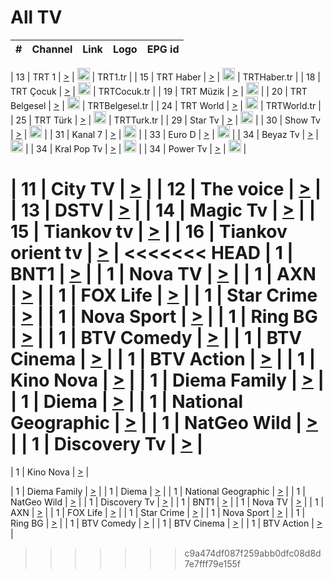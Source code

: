 <h1>All TV</h1>

| #   | Channel        | Link  | Logo | EPG id |
|:---:|:--------------:|:-----:|:----:|:------:|

| 13  | TRT 1            | [>](https://tv-trt1.medya.trt.com.tr/master.m3u8) | <img height="20" src="https://i.imgur.com/j786OLG.png"/> | TRT1.tr |
| 15  | TRT Haber        | [>](https://tv-trthaber.medya.trt.com.tr/master.m3u8) | <img height="20" src="https://i.imgur.com/OVfo8Ab.png"/> | TRTHaber.tr |
| 18  | TRT Çocuk        | [>](https://tv-trtcocuk.medya.trt.com.tr/master.m3u8) | <img height="20" src="https://i.imgur.com/QLFmD6d.png"/> | TRTCocuk.tr |
| 19  | TRT Müzik        | [>](https://tv-trtmuzik.medya.trt.com.tr/master.m3u8) | <img height="20" src="https://i.imgur.com/fIVFCEd.png"/> |
| 20  | TRT Belgesel     | [>](https://tv-trtbelgesel.medya.trt.com.tr/master.m3u8) | <img height="20" src="https://i.imgur.com/MGO87pe.png"/> | TRTBelgesel.tr |
| 24  | TRT World        | [>](https://tv-trtworld.medya.trt.com.tr/master.m3u8) | <img height="20" src="https://i.imgur.com/JEA2xpv.png"/> | TRTWorld.tr |
| 25  | TRT Türk         | [>](https://tv-trtturk.medya.trt.com.tr/master.m3u8) | <img height="20" src="https://i.imgur.com/OSTOQNw.png"/> | TRTTurk.tr |
| 29  | Star Tv   | [>](https://dogus-live.daioncdn.net/startv/startv_360p.m3u8) | <img height="20" src="https://i.imgur.com/IebUZx1.png"/> |
| 30  | Show Tv     | [>](https://ciner-live.daioncdn.net/showtv/showtv.m3u8) | <img height="20" src="https://i.imgur.com/IebUZx1.png"/> |
| 31  | Kanal 7     | [>](https://kanal7-live.daioncdn.net/kanal7/kanal7.m3u8) | <img height="20" src="https://i.imgur.com/IebUZx1.png"/> |
| 33  | Euro D    | [>](https://www.youtube.com/user/KanalD/live) | <img height="20" src="https://i.imgur.com/IebUZx1.png"/> |
| 34  | Beyaz Tv     | [>](https://beyaztv-live.daioncdn.net/beyaztv/beyaztv.m3u8) | <img height="20" src="https://i.imgur.com/IebUZx1.png"/> |
| 34  | Kral Pop Tv     | [>](https://www.youtube.com/watch?v=GuFTuKoXepw) | <img height="20" src="https://i.imgur.com/IebUZx1.png"/> |
| 34  | Power Tv     | [>](https://livetv.powerapp.com.tr/powerTV/powerhd.smil/chunklist.m3u8) | <img height="20" src="https://i.imgur.com/IebUZx1.png"/> |


| 11  | City TV | [>](https://tv.city.bg/play/tshls/citytv/index.m3u8) |
| 12  | The voice | [>](https://bss1.neterra.tv/thevoice/thevoice.m3u8) |
| 13  | DSTV | [>](http://46.249.95.140:8081/hls/data.m3u8) |
| 14  | Magic Tv | [>](https://bss1.neterra.tv/magictv/magictv.m3u8) |
| 15  | Tiankov tv | [>](https://streamer103.neterra.tv/tiankov-folk/live.m3u8) |
| 16  | Tiankov orient tv | [>](https://streamer103.neterra.tv/tiankov-orient/live.m3u8) |
<<<<<<< HEAD
| 1 | BNT1 | [>](https://ymkaya.xyz:36351/tv/bnt1/playlist.m3u8?wmsAuthSign=c2VydmVyX3RpbWU9MS82LzIwMjUgMzowMDoxNCBBTSZoYXNoX3ZhbHVlPXVYTFJITUM0OEhIVWpZOWVmcFhsNEE9PSZ2YWxpZG1pbnV0ZXM9NjA=) |
| 1 | Nova TV | [>](https://ymkaya.xyz:36351/tv/novatv/playlist.m3u8?wmsAuthSign=c2VydmVyX3RpbWU9MS82LzIwMjUgMzowMDoyNCBBTSZoYXNoX3ZhbHVlPTRzU0JnQStkRnc4ZDYwSHF4SEZqU2c9PSZ2YWxpZG1pbnV0ZXM9NjA=) |
| 1 | AXN | [>](https://ymkaya.xyz:36351/tv/axn/playlist.m3u8?wmsAuthSign=c2VydmVyX3RpbWU9MS82LzIwMjUgMzowMDozNiBBTSZoYXNoX3ZhbHVlPWpxdXNzUXJ5WWdYREZwMUQ3NjhLMnc9PSZ2YWxpZG1pbnV0ZXM9NjA=) |
| 1 | FOX Life | [>](https://ymkaya.xyz:36351/tv/foxlife/playlist.m3u8?wmsAuthSign=c2VydmVyX3RpbWU9MS82LzIwMjUgMzowMDo0NiBBTSZoYXNoX3ZhbHVlPXZuNWYwbm1uN0piSm4zVkUwZXQ2T1E9PSZ2YWxpZG1pbnV0ZXM9NjA=) |
| 1 | Star Crime | [>](https://ymkaya.xyz:36351/tv/foxcrime/playlist.m3u8?wmsAuthSign=c2VydmVyX3RpbWU9MS82LzIwMjUgMzowMDo1NiBBTSZoYXNoX3ZhbHVlPUhJLzhsclJQOE5EQkt2MStQRVpGZEE9PSZ2YWxpZG1pbnV0ZXM9NjA=) |
| 1 | Nova Sport | [>](https://ymkaya.xyz:36351/tv/novasport/playlist.m3u8?wmsAuthSign=c2VydmVyX3RpbWU9MS82LzIwMjUgMzowMTowOCBBTSZoYXNoX3ZhbHVlPTh4M0VxcmNrdkhrMEJpY1dpSG9kamc9PSZ2YWxpZG1pbnV0ZXM9NjA=) |
| 1 | Ring BG | [>](https://ymkaya.xyz:36351/tv/ringbg/playlist.m3u8?wmsAuthSign=c2VydmVyX3RpbWU9MS82LzIwMjUgMzowMToxOSBBTSZoYXNoX3ZhbHVlPXlKd1ByY1NwWFM3cGNKVmhLRzhsUXc9PSZ2YWxpZG1pbnV0ZXM9NjA=) |
| 1 | BTV Comedy | [>](https://ymkaya.xyz:36351/tv/btvcomedy/playlist.m3u8?wmsAuthSign=c2VydmVyX3RpbWU9MS82LzIwMjUgMzowMTozMCBBTSZoYXNoX3ZhbHVlPTFKOHVYUnIxWWpNUnJWUlRsNlgvcUE9PSZ2YWxpZG1pbnV0ZXM9NjA=) |
| 1 | BTV Cinema | [>](https://ymkaya.xyz:36351/tv/btvcinema/playlist.m3u8?wmsAuthSign=c2VydmVyX3RpbWU9MS82LzIwMjUgMzowMTo0MCBBTSZoYXNoX3ZhbHVlPVhhU0NSUUQwa0xWWTlYQlhqdHRCbWc9PSZ2YWxpZG1pbnV0ZXM9NjA=) |
| 1 | BTV Action | [>](https://ymkaya.xyz:36351/tv/btvaction/playlist.m3u8?wmsAuthSign=c2VydmVyX3RpbWU9MS82LzIwMjUgMzowMTo1MSBBTSZoYXNoX3ZhbHVlPXBJSnJXNjhidGhSeVFlN3F2NHFtVHc9PSZ2YWxpZG1pbnV0ZXM9NjA=) |
| 1 | Kino Nova | [>](https://ymkaya.xyz:36351/tv/kinonova/playlist.m3u8?wmsAuthSign=c2VydmVyX3RpbWU9MS82LzIwMjUgMzowMjowMSBBTSZoYXNoX3ZhbHVlPWNOU3J4NzBobjBmQmI2eXVSejFHL2c9PSZ2YWxpZG1pbnV0ZXM9NjA=) |
| 1 | Diema Family | [>](https://ymkaya.xyz:36351/tv/diemafamily/playlist.m3u8?wmsAuthSign=c2VydmVyX3RpbWU9MS82LzIwMjUgMzowMjoxMyBBTSZoYXNoX3ZhbHVlPTNJajB5di91cE9nUVBPRTJTKzNVR2c9PSZ2YWxpZG1pbnV0ZXM9NjA=) |
| 1 | Diema | [>](https://ymkaya.xyz:36351/tv/diema/playlist.m3u8?wmsAuthSign=c2VydmVyX3RpbWU9MS82LzIwMjUgMzowMjoyMyBBTSZoYXNoX3ZhbHVlPVEvQ1RjOFgveTlwUmJZWUw4Q3h3RHc9PSZ2YWxpZG1pbnV0ZXM9NjA=) |
| 1 | National Geographic | [>](https://ymkaya.xyz:36351/tv/natgeo/playlist.m3u8?wmsAuthSign=c2VydmVyX3RpbWU9MS82LzIwMjUgMzowMzoyMiBBTSZoYXNoX3ZhbHVlPXpqMmlQUFJaMFo3Y0dLY3I3R2JNMHc9PSZ2YWxpZG1pbnV0ZXM9NjA=) |
| 1 | NatGeo Wild | [>](https://ymkaya.xyz:36351/tv/natgeowild/playlist.m3u8?wmsAuthSign=c2VydmVyX3RpbWU9MS82LzIwMjUgMzowMzozMiBBTSZoYXNoX3ZhbHVlPVBWY3c0NUFNamxydUpnWllKNGJ0K2c9PSZ2YWxpZG1pbnV0ZXM9NjA=) |
| 1 | Discovery Tv | [>](https://ymkaya.xyz:36351/tv/discovery/playlist.m3u8?wmsAuthSign=c2VydmVyX3RpbWU9MS82LzIwMjUgMzowMzo0MiBBTSZoYXNoX3ZhbHVlPVc5b3dXVkNDejF0SVd1WlN2NFM3a2c9PSZ2YWxpZG1pbnV0ZXM9NjA=) |
=======


| 1 | Kino Nova | [>](https://ymkaya.xyz:11336/tv/kinonova/playlist.m3u8?wmsAuthSign=c2VydmVyX3RpbWU9MS8yLzIwMjUgNDo0MDoyMCBBTSZoYXNoX3ZhbHVlPWlFS1FrWEtMMVRFM3l5YklUWUJQUHc9PSZ2YWxpZG1pbnV0ZXM9NjA=) |

| 1 | Diema Family | [>](https://ymkaya.xyz:11336/tv/diemafamily/playlist.m3u8?wmsAuthSign=c2VydmVyX3RpbWU9MS8yLzIwMjUgNDo0MDozMCBBTSZoYXNoX3ZhbHVlPUVUaTVKTldvZTF5WVVCM0YwL21kaXc9PSZ2YWxpZG1pbnV0ZXM9NjA=) |
| 1 | Diema | [>](https://ymkaya.xyz:11336/tv/diema/playlist.m3u8?wmsAuthSign=c2VydmVyX3RpbWU9MS8yLzIwMjUgNDo0MDo0MCBBTSZoYXNoX3ZhbHVlPVlYMWVJT2NuUjNpUTBsaytEUFFOS2c9PSZ2YWxpZG1pbnV0ZXM9NjA=) |
| 1 | National Geographic | [>](https://ymkaya.xyz:11336/tv/natgeo/playlist.m3u8?wmsAuthSign=c2VydmVyX3RpbWU9MS8yLzIwMjUgNDo0MTo0MSBBTSZoYXNoX3ZhbHVlPTJQTlVmcG5nYWx0M013eUhGRGxnd0E9PSZ2YWxpZG1pbnV0ZXM9NjA=) |
| 1 | NatGeo Wild | [>](https://ymkaya.xyz:11336/tv/natgeowild/playlist.m3u8?wmsAuthSign=c2VydmVyX3RpbWU9MS8yLzIwMjUgNDo0MTo1MSBBTSZoYXNoX3ZhbHVlPVl1OXZaTTliN0hGWEN3eDBYd1duNkE9PSZ2YWxpZG1pbnV0ZXM9NjA=) |
| 1 | Discovery Tv | [>](https://ymkaya.xyz:11336/tv/discovery/playlist.m3u8?wmsAuthSign=c2VydmVyX3RpbWU9MS8yLzIwMjUgNDo0MjowMSBBTSZoYXNoX3ZhbHVlPWtBQmdLNlY2RmQwWElzMVYzSDJyVkE9PSZ2YWxpZG1pbnV0ZXM9NjA=) |
| 1 | BNT1 | [>](https://ymkaya.xyz:11336/tv/bnt1/playlist.m3u8?wmsAuthSign=c2VydmVyX3RpbWU9MS8yLzIwMjUgNDozODozOCBBTSZoYXNoX3ZhbHVlPVVrMVlRQXpJWlhYeUh6ZFVpSC9NMUE9PSZ2YWxpZG1pbnV0ZXM9NjA=) |
| 1 | Nova TV | [>](https://ymkaya.xyz:11336/tv/novatv/playlist.m3u8?wmsAuthSign=c2VydmVyX3RpbWU9MS8yLzIwMjUgNDozODo0OCBBTSZoYXNoX3ZhbHVlPUVxQjh1a0ZzYkVGZU8zZDFGTzdreVE9PSZ2YWxpZG1pbnV0ZXM9NjA=) |
| 1 | AXN | [>](https://ymkaya.xyz:11336/tv/axn/playlist.m3u8?wmsAuthSign=c2VydmVyX3RpbWU9MS8yLzIwMjUgNDozODo1OCBBTSZoYXNoX3ZhbHVlPUpkWStGY1hkNXhaOVpPZ0thQ0FZL3c9PSZ2YWxpZG1pbnV0ZXM9NjA=) |
| 1 | FOX Life | [>](https://ymkaya.xyz:11336/tv/foxlife/playlist.m3u8?wmsAuthSign=c2VydmVyX3RpbWU9MS8yLzIwMjUgNDozOToxMCBBTSZoYXNoX3ZhbHVlPWt1ZDc1T3AzYlZDTjJnSy9TU0xJZlE9PSZ2YWxpZG1pbnV0ZXM9NjA=) |
| 1 | Star Crime | [>](https://ymkaya.xyz:11336/tv/foxcrime/playlist.m3u8?wmsAuthSign=c2VydmVyX3RpbWU9MS8yLzIwMjUgNDozOToyMCBBTSZoYXNoX3ZhbHVlPXIwVU45Nm9FR1l2enNkTG9TanBxbmc9PSZ2YWxpZG1pbnV0ZXM9NjA=) |
| 1 | Nova Sport | [>](https://ymkaya.xyz:11336/tv/novasport/playlist.m3u8?wmsAuthSign=c2VydmVyX3RpbWU9MS8yLzIwMjUgNDozOTozMCBBTSZoYXNoX3ZhbHVlPXlSZ0UxazVaM0xhSmc0NmR4T0c1T2c9PSZ2YWxpZG1pbnV0ZXM9NjA=) |
| 1 | Ring BG | [>](https://ymkaya.xyz:11336/tv/ringbg/playlist.m3u8?wmsAuthSign=c2VydmVyX3RpbWU9MS8yLzIwMjUgNDozOTo0MCBBTSZoYXNoX3ZhbHVlPTR4aUlFNHVUYWN4enY1WkVuOFZma2c9PSZ2YWxpZG1pbnV0ZXM9NjA=) |
| 1 | BTV Comedy | [>](https://ymkaya.xyz:11336/tv/btvcomedy/playlist.m3u8?wmsAuthSign=c2VydmVyX3RpbWU9MS8yLzIwMjUgNDozOTo1MCBBTSZoYXNoX3ZhbHVlPUtrMTJ2RHNTTUU1RFp1ZkVOdXFSK3c9PSZ2YWxpZG1pbnV0ZXM9NjA=) |
| 1 | BTV Cinema | [>](https://ymkaya.xyz:11336/tv/btvcinema/playlist.m3u8?wmsAuthSign=c2VydmVyX3RpbWU9MS8yLzIwMjUgNDozOTo1OSBBTSZoYXNoX3ZhbHVlPTZWcU9FZW56cG1NM1lrYy8xNE5NeHc9PSZ2YWxpZG1pbnV0ZXM9NjA=) |
| 1 | BTV Action | [>](https://ymkaya.xyz:11336/tv/btvaction/playlist.m3u8?wmsAuthSign=c2VydmVyX3RpbWU9MS8yLzIwMjUgNDo0MDoxMCBBTSZoYXNoX3ZhbHVlPUlDd0ErRkZVWThyMVZwR3c2REdGZ3c9PSZ2YWxpZG1pbnV0ZXM9NjA=) |
>>>>>>> c9a474df087f259abb0dfc08d8d7e7fff79e155f
